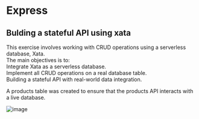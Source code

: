 ﻿# Express
## Bulding a stateful API using xata
This exercise involves working with CRUD operations using a serverless database, Xata. <br>
The main objectives is to: <br>
    Integrate Xata as a serverless database. <br>
    Implement all CRUD operations on a real database table. <br>
    Building a stateful API with real-world data integration. <br>
    
A products table was created to ensure that the products API interacts with a live database.

![image](https://github.com/user-attachments/assets/c39e0885-93c3-49a3-b142-8a4219338405)


